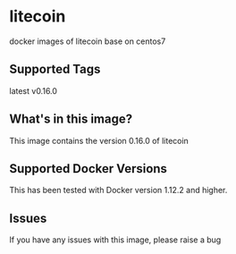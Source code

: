 # litecoin
docker images of litecoin base on centos7

## Supported Tags
latest
v0.16.0


## What's in this image?
This image contains the version 0.16.0 of litecoin


## Supported Docker Versions
This has been tested with Docker version 1.12.2 and higher.

## Issues
If you have any issues with this image, please raise a bug

